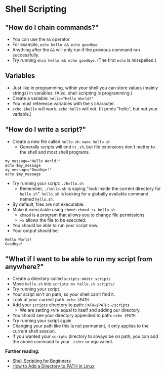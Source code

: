 # Shell Scripting

## "How do I chain commands?"

- You can use the `&&` operator.
- For example, `echo hello && echo goodbye`
- Anything after the `&&` will only run if the previous command ran successfully.
- Try running `ehco hello && echo goodbye`. (The first `echo` is misspelled.)

## Variables

- Just like in programming, within your shell you can store values (mainly strings) in variables. (Also, shell scripting _is_ programming.)
- Create a variable: `hello="Hello World!"`
- You must reference variables with the `$` character.
- `echo $hello` will work. `echo hello` will not. (It prints "hello", but not your variable.)

## "How do I write a script?"

- Create a new file called `hello.sh`: `nano hello.sh`
  - Generally scripts will end in `.sh`, but file extensions don't matter to the shell and most shell programs.

```
my_message="Hello World!"
echo $my_message
my_message="Goodbye!"
echo $my_message
```

- Try running your script: `./hello.sh`
  - Remember, `./hello.sh` is saying "look inside the current directory for `hello.sh`". `hello.sh` is looking for a globally available command named `hello.sh`.
- By default, files are not executable.
- Make it executable using `chmod`: `chmod +x hello.sh`
  - `chmod` is a program that allows you to change file permissions.
  - `+x` allows the file to be executed.
- You should be able to run your script now.
- Your output should be:

```
Hello World!
Goodbye!
```

## "What if I want to be able to run my script from anywhere?"

- Create a directory called `scripts`: `mkdir scripts`
- Move `hello.sh` into `scripts`: `mv hello.sh scripts/`
- Try running your script.
- Your script isn't on path, so your shell can't find it.
- Look at your current path: `echo $PATH`
- Add your `scripts` directory to path: `PATH=$PATH:~/scripts`
  - We are setting `PATH` equal to itself and adding our directory.
- You should see your directory appended to path: `echo $PATH`
- Try running your script again.
- Changing your path like this is not permanent, it only applies to the current shell session.
- If you wanted your `scripts` directory to always be on path, you can add the above command to your `.zshrc` or equivalent.

**Further reading:**

- [Shell Scripting for Beginners](https://www.freecodecamp.org/news/shell-scripting-crash-course-how-to-write-bash-scripts-in-linux)
- [How to Add a Directory to PATH in Linux](https://linuxize.com/post/how-to-add-directory-to-path-in-linux)
